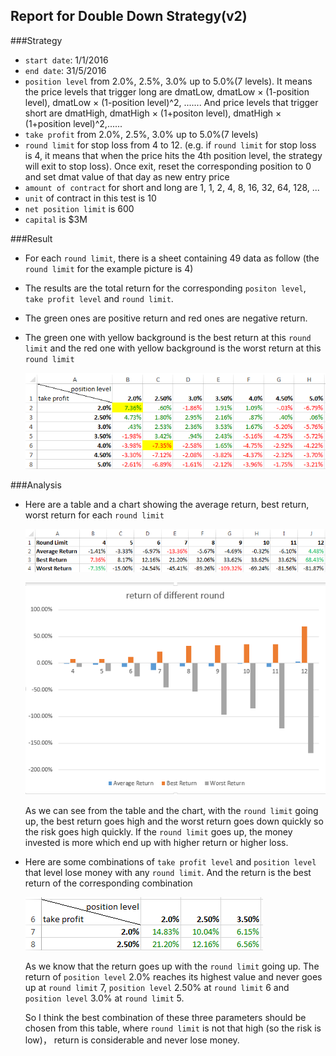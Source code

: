 ## Report for Double Down Strategy(v2)
###Strategy
- `start date`: 1/1/2016
- `end date`: 31/5/2016
- `position level` from 2.0%, 2.5%, 3.0% up to 5.0%(7 levels). It means the price levels that trigger long are dmatLow, dmatLow × (1-position level), dmatLow × (1-position level)^2, ....... And price levels that trigger short are dmatHigh, dmatHigh × (1+positon level), dmatHigh × (1+position level)^2,......
- `take profit` from 2.0%, 2.5%, 3.0% up to 5.0%(7 levels)
- `round limit` for stop loss from 4 to 12. (e.g. if `round limit` for stop loss is 4, it means that when the price hits the 4th position level, the strategy will exit to stop loss). Once exit, reset the corresponding position to 0 and set dmat value of that day as new entry price
- `amount of contract` for short and long are 1, 1, 2, 4, 8, 16, 32, 64, 128, ...
- `unit` of contract in this test is 10
- `net position limit` is 600
- `capital` is $3M

###Result
- For each `round limit`, there is a sheet containing 49 data as follow (the `round limit` for the example picture is 4)
- The results are the total return for the corresponding `positon level`, `take profit level` and `round limit`. 
- The green ones are positive return and red ones are negative return. 
- The green one with yellow background is the best return at this `round limit` and the red one with yellow background is the worst return at this `round limit`

	![](./round_limit_4.PNG)

###Analysis
- Here are a table and a chart showing the average return, best return, worst return for each `round limit`

	![](./round_limit_change.PNG)

	![](./return_of_different_round.PNG)
	
	As we can see from the table and the chart, with the `round limit` going up, the best return goes high and the worst return goes down quickly so the risk goes high quickly. If the `round limit` goes up, the money invested is more which end up with higher return or higher loss.

- Here are some combinations of `take profit level` and `position level` that level lose money with any `round limit`. And the return is the best return of the corresponding combination

	![](./best_combination.PNG)
	
	As we know that the return goes up with the `round limit` going up. The return of `position level` 2.0% reaches its highest value and never goes up at `round limit` 7, `position level` 2.50% at `round limit` 6 and `position level` 3.0% at `round limit` 5.
	
	So I think the best combination of these three parameters should be chosen from this table, where `round limit` is not that high (so the risk is low)， return is considerable and never lose money.